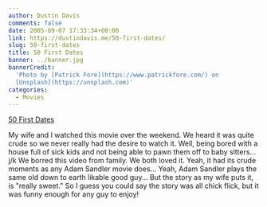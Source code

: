 ```yaml
---
author: Dustin Davis
comments: false
date: 2005-09-07 17:33:34+00:00
link: https://dustindavis.me/50-first-dates/
slug: 50-first-dates
title: 50 First Dates
banner: ../banner.jpg
bannerCredit:
  'Photo by [Patrick Fore](https://www.patrickfore.com/) on
  [Unsplash](https://unsplash.com)'
categories:
  - Movies
---
```


[50 First Dates](http://www.dvdanthology.com/dvd/B0001Z3TXE/50-First-Dates.html)

My wife and I watched this movie over the weekend. We heard it was quite crude
so we never really had the desire to watch it. Well, being bored with a house
full of sick kids and not being able to pawn them off to baby sitters... j/k We
borred this video from family. We both loved it. Yeah, it had its crude moments
as any Adam Sandler movie does... Yeah, Adam Sandler plays the same old down to
earth likable good guy... But the story as my wife puts it, is "really sweet."
So I guess you could say the story was all chick flick, but it was funny enough
for any guy to enjoy!
